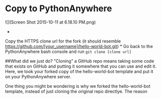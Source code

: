 # Copy to PythonAnywhere

![](Screen Shot 2015-10-11 at 6.18.10 PM.png)

* 
Copy the HTTPS clone url for the fork (it should resemble https://github.com/[your_username]/hello-world-bot.git)
* 
Go back to the PythonAnywhere bash console and run ``git clone [clone url]``

##What did we just do?
"Cloning" a GitHub repo means taking some code that exists on GitHub and putting it somewhere that you can use and edit it. Here, we took your forked copy of the hello-world-bot template and put it on your PythonAnywhere server.

One thing you might be wondering is why we forked the hello-world-bot template, instead of just cloning the original repo directlye. The reason